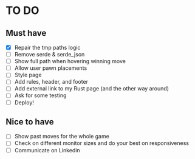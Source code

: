 # TO DO

## Must have


- [x] Repair the tmp paths logic
- [ ] Remove serde & serde_json
- [ ] Show full path when hovering winning move
- [ ] Allow user pawn placements
- [ ] Style page
- [ ] Add rules, header, and footer
- [ ] Add external link to my Rust page (and the other way around)
- [ ] Ask for some testing
- [ ] Deploy!

## Nice to have
- [ ] Show past moves for the whole game
- [ ] Check on different monitor sizes and do your best on responsiveness
- [ ] Communicate on Linkedin